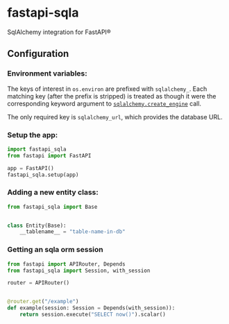 # fastapi-sqla

SqlAlchemy integration for FastAPI®

## Configuration

### Environment variables:
  The keys of interest in `os.environ` are prefixed with `sqlalchemy_`.
  Each matching key (after the prefix is stripped) is treated as though it were the
  corresponding keyword argument to [`sqlalchemy.create_engine`](https://docs.sqlalchemy.org/en/13/core/engines.html?highlight=create_engine#sqlalchemy.create_engine)
  call.

  The only required key is `sqlalchemy_url`, which provides the database URL.

### Setup the app:

```python
import fastapi_sqla
from fastapi import FastAPI

app = FastAPI()
fastapi_sqla.setup(app)
```

### Adding a new entity class:

```python
from fastapi_sqla import Base


class Entity(Base):
    __tablename__ = "table-name-in-db"
```

### Getting an sqla orm session

```python
from fastapi import APIRouter, Depends
from fastapi_sqla import Session, with_session

router = APIRouter()


@router.get("/example")
def example(session: Session = Depends(with_session)):
    return session.execute("SELECT now()").scalar()
```

